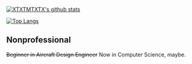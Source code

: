 [![XTXTMTXTX's github stats](https://github-readme-stats.vercel.app/api?username=XTXTMTXTX&count_private=true&show_icons=true&theme=dracula)](https://github.com/XTXTMTXTX)

[![Top Langs](https://github-readme-stats.vercel.app/api/top-langs/?username=XTXTMTXTX&theme=dracula)](https://github.com/XTXTMTXTX)

## Nonprofessional

~~Beginner in Aircraft Design Engineer~~ Now in Computer Science, maybe.
